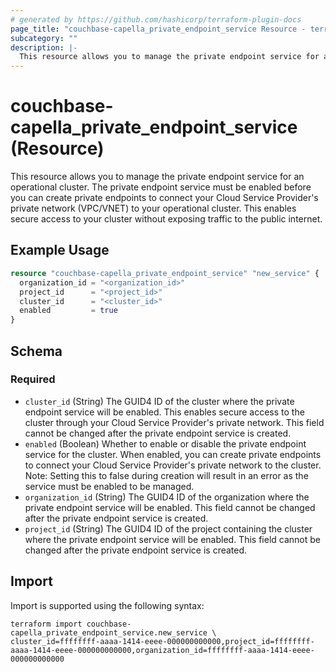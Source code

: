 ```yaml
---
# generated by https://github.com/hashicorp/terraform-plugin-docs
page_title: "couchbase-capella_private_endpoint_service Resource - terraform-provider-couchbase-capella"
subcategory: ""
description: |-
  This resource allows you to manage the private endpoint service for an operational cluster. The private endpoint service must be enabled before you can create private endpoints to connect your Cloud Service Provider's private network (VPC/VNET) to your operational cluster. This enables secure access to your cluster without exposing traffic to the public internet.
---
```


# couchbase-capella_private_endpoint_service (Resource)

This resource allows you to manage the private endpoint service for an operational cluster. The private endpoint service must be enabled before you can create private endpoints to connect your Cloud Service Provider's private network (VPC/VNET) to your operational cluster. This enables secure access to your cluster without exposing traffic to the public internet.

## Example Usage

```terraform
resource "couchbase-capella_private_endpoint_service" "new_service" {
  organization_id = "<organization_id>"
  project_id      = "<project_id>"
  cluster_id      = "<cluster_id>"
  enabled         = true
}
```

<!-- schema generated by tfplugindocs -->
## Schema

### Required

- `cluster_id` (String) The GUID4 ID of the cluster where the private endpoint service will be enabled. This enables secure access to the cluster through your Cloud Service Provider's private network. This field cannot be changed after the private endpoint service is created.
- `enabled` (Boolean) Whether to enable or disable the private endpoint service for the cluster. When enabled, you can create private endpoints to connect your Cloud Service Provider's private network to the cluster. Note: Setting this to false during creation will result in an error as the service must be enabled to be managed.
- `organization_id` (String) The GUID4 ID of the organization where the private endpoint service will be enabled. This field cannot be changed after the private endpoint service is created.
- `project_id` (String) The GUID4 ID of the project containing the cluster where the private endpoint service will be enabled. This field cannot be changed after the private endpoint service is created.

## Import

Import is supported using the following syntax:

```shell
terraform import couchbase-capella_private_endpoint_service.new_service \
cluster_id=ffffffff-aaaa-1414-eeee-000000000000,project_id=ffffffff-aaaa-1414-eeee-000000000000,organization_id=ffffffff-aaaa-1414-eeee-000000000000
```
